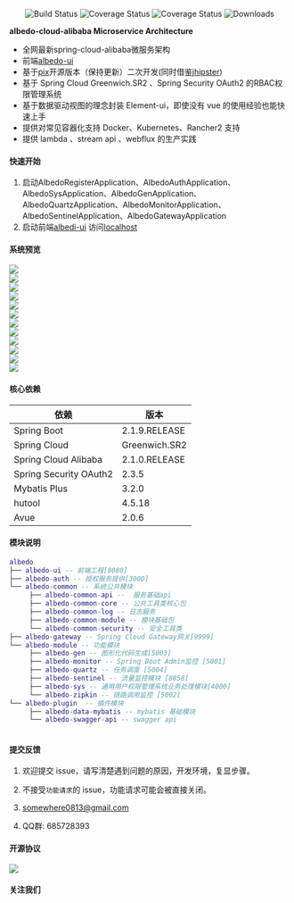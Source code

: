  <p align="center">
  <img src="https://img.shields.io/badge/Avue-2.0.6-green.svg" alt="Build Status">
   <img src="https://img.shields.io/badge/Spring%20Cloud-Greenwich.SR2-blue.svg" alt="Coverage Status">
   <img src="https://img.shields.io/badge/Spring%20Cloud%20Alibaba-2.1.0.RELEASE-blue.svg" alt="Coverage Status">
   <img src="https://img.shields.io/badge/Spring%20Boot-2.1.9.RELEASE-blue.svg" alt="Downloads">
 </p>  
 
**albedo-cloud-alibaba Microservice Architecture**
- 全网最新spring-cloud-alibaba微服务架构
- 前端<a href="https://github.com/somowhere/albedo-ui" target="_blank">albedo-ui </a>
- 基于<a href="https://gitee.com/log4j/pig" target="_blank">pix</a>开源版本（保持更新）二次开发(同时借鉴<a href="https://www.jhipster.tech/" target="_blank">jhipster</a>)
- 基于 Spring Cloud Greenwich.SR2 、Spring Security OAuth2 的RBAC权限管理系统  
- 基于数据驱动视图的理念封装 Element-ui，即使没有 vue 的使用经验也能快速上手  
- 提供对常见容器化支持 Docker、Kubernetes、Rancher2 支持  
- 提供 lambda 、stream api 、webflux 的生产实践   

#### 快速开始


1. 启动AlbedoRegisterApplication、AlbedoAuthApplication、AlbedoSysApplication、AlbedoGenApplication、AlbedoQuartzApplication、AlbedoMonitorApplication、AlbedoSentinelApplication、AlbedoGatewayApplication
2. 启动前端[albedi-ui](https://github.com/somowhere/albedo-ui) 访问[localhost](http://localhost:4000)

#### 系统预览

![](https://raw.githubusercontent.com/somowhere/albedo-source/master/albedo-cloud/Snipaste_2019-10-10_10-20-37.png)   
![](https://raw.githubusercontent.com/somowhere/albedo-source/master/albedo-cloud/Snipaste_2019-10-10_10-21-13.png)   
![](https://raw.githubusercontent.com/somowhere/albedo-source/master/albedo-cloud/Snipaste_2019-10-10_10-22-00.png)   
![](https://raw.githubusercontent.com/somowhere/albedo-source/master/albedo-cloud/Snipaste_2019-10-10_10-22-14.png)   
![](https://raw.githubusercontent.com/somowhere/albedo-source/master/albedo-cloud/Snipaste_2019-10-10_10-22-36.png)   
![](https://raw.githubusercontent.com/somowhere/albedo-source/master/albedo-cloud/Snipaste_2019-10-10_10-22-57.png)   
![](https://raw.githubusercontent.com/somowhere/albedo-source/master/albedo-cloud/Snipaste_2019-10-10_10-23-22.png)   
![](https://raw.githubusercontent.com/somowhere/albedo-source/master/albedo-cloud/Snipaste_2019-10-10_10-23-35.png)   
![](https://raw.githubusercontent.com/somowhere/albedo-source/master/albedo-cloud/Snipaste_2019-10-10_10-24-07.png)   
![](https://raw.githubusercontent.com/somowhere/albedo-source/master/albedo-cloud/Snipaste_2019-10-10_10-24-21.png)   
![](https://raw.githubusercontent.com/somowhere/albedo-source/master/albedo-cloud/Snipaste_2019-10-10_10-24-41.png)   
![](https://raw.githubusercontent.com/somowhere/albedo-source/master/albedo-cloud/Snipaste_2019-10-10_10-24-54.png)   

#### 核心依赖 


依赖 | 版本
---|---
Spring Boot |  2.1.9.RELEASE  
Spring Cloud | Greenwich.SR2   
Spring Cloud Alibaba | 2.1.0.RELEASE
Spring Security OAuth2 | 2.3.5
Mybatis Plus | 3.2.0
hutool | 4.5.18
Avue | 2.0.6
   


#### 模块说明
```lua
albedo
├── albedo-ui -- 前端工程[8080]
├── albedo-auth -- 授权服务提供[3000]
└── albedo-common -- 系统公共模块 
     ├── albedo-common-api --  服务基础api
     ├── albedo-common-core -- 公共工具类核心包
     ├── albedo-common-log -- 日志服务
     ├── albedo-common-module -- 模块基础包
     └── albedo-common-security -- 安全工具类
├── albedo-gateway -- Spring Cloud Gateway网关[9999]
└── albedo-module -- 功能模块
     ├── albedo-gen -- 图形化代码生成[5003]
     ├── albedo-monitor -- Spring Boot Admin监控 [5001]
     ├── albedo-quartz -- 任务调度 [5004]
     ├── albedo-sentinel -- 流量监控模块 [8858]
     ├── albedo-sys -- 通用用户权限管理系统业务处理模块[4000]
     └── albedo-zipkin -- 链路调用监控 [5002]
└── albedo-plugin  -- 插件模块 
     ├── albedo-data-mybatis -- mybatis 基础模块
     └── albedo-swagger-api -- swagger api
	 
```

#### 提交反馈

1. 欢迎提交 issue，请写清楚遇到问题的原因，开发环境，复显步骤。

2. 不接受`功能请求`的 issue，功能请求可能会被直接关闭。  

3. <a href="mailto:somewhere0813@gmail.com">somewhere0813@gmail.com</a>    

4. QQ群: 685728393 

#### 开源协议


![](https://images.gitee.com/uploads/images/2019/0330/065147_e07bc645_410595.png)


#### 关注我们

